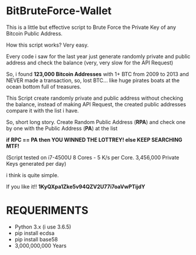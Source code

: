 # BitBruteForce-Wallet
This is a little but effective script to Brute Force the Private Key of any Bitcoin Public Address.

How this script works?
Very easy.

Every code i saw for the last year just generate randomly private and public address and check the balance (very, very slow for the API Request)

So, i found **123,000 Bitcoin Addresses** with 1+ BTC from 2009 to 2013 and NEVER made a transaction, so, lost BTC...
like huge pirates boats at the ocean bottom full of treasures.

This Script create randomly private and public address without checking the balance, instead of making API Request, the created public addresses compare it with the list i have.

So, short long story.
Create Random Public Address (**RPA**) and check one by one with the Public Address (**PA**) at the list

**if RPC == PA then
	YOU WINNED THE LOTTREY!
else
	KEEP SEARCHING MTF!**
	
(Script tested on i7-4500U 8 Cores - 5 K/s per Core. 3,456,000 Private Keys generated per day)

i think is quite simple.

If you like it!! **1KyQXpa1Zke5v94QZV2U77i7oaVwPTijdY**


REQUERIMENTS
=

 - Python 3.x (i use 3.6.5)
 - pip install ecdsa
 - pip install base58
 - 3,000,000,000 Years

